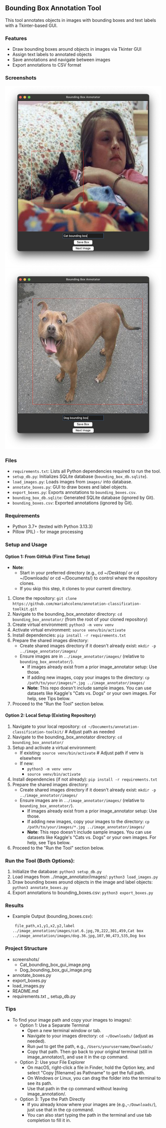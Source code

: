 ## Bounding Box Annotation Tool
This tool annotates objects in images with bounding boxes and text labels with a Tkinter-based GUI.

### Features
- Draw bounding boxes around objects in images via Tkinter GUI
- Assign text labels to annotated objects
- Save annotations and navigate between images
- Export annotations to CSV format

### Screenshots
![Cat Bounding Box Image GUI](screenshots/Cat_bounding_box_gui_image.png)
![Dog Bounding Box Image GUI](screenshots/Dog_bounding_box_gui_image.png)

### Files
- `requirements.txt`: Lists all Python dependencies required to run the tool.
- `setup_db.py`: Initializes SQLite database (`bounding_box_db.sqlite`).
- `load_images.py`: Loads images from `images/` into database.
- `annotate_boxes.py`: GUI to draw boxes and label objects.
- `export_boxes.py`: Exports annotations to `bounding_boxes.csv`.
- `bounding_box_db.sqlite`: Generated SQLite database (ignored by Git).
- `bounding_boxes.csv`: Exported annotations (ignored by Git).

### Requirements
- Python 3.7+ (tested with Python 3.13.3)
- Pillow (PIL) - for image processing

### Setup and Usage 
#### Option 1: From GitHub (First Time Setup)
- **Note**:
  - Start in your preferred directory (e.g., cd ~/Desktop/ or cd ~/Downloads/ or cd ~/Documents/) to control where the repository clones. 
  - If you skip this step, it clones to your current directory.
1. Clone the repository: `git clone https://github.com/mariahcoleno/annotation-classification-toolkit.git`                                      
2. Navigate to the bounding_box_annotator directory: `cd bounding_box_annotator/` (from the root of your cloned repository)
3. Create virtual environment: `python3 -m venv venv`
4. Activate virtual environment: `source venv/bin/activate`
5. Install dependencies: `pip install -r requirements.txt`
6. Prepare the shared images directory:
   - Create shared images directory if it doesn't already exist: `mkdir -p ../image_annotator/images/`
   - Ensure images are in `../image_annotator/images/` (relative to `bounding_box_annotator/`).
     - If images already exist from a prior image_annotator setup: Use those.
     - If adding new images, copy your images to the directory: `cp /path/to/your/images/*.jpg ../image_annotator/images/`
     - **Note**: This repo doesn't include sample images. You can use datasets like Kaggle's "Cats vs. Dogs" or your own images. For help, see Tips below.
7. Proceed to the "Run the Tool" section below.

#### Option 2: Local Setup (Existing Repository)
1. Navigate to your local repository: `cd ~/Documents/annotation-classification-toolkit/` # Adjust path as needed
2. Navigate to the bounding_box_annotator directory: `cd bounding_box_annotator/`
3. Setup and activate a virtual environment:
   - If existing: `source venv/bin/activate` # Adjust path if venv is elsewhere
   - If new: 
     - `python3 -m venv venv`
     - `source venv/bin/activate`
4. Install dependencies (if not already): `pip install -r requirements.txt`
5. Prepare the shared images directory:
   - Create shared images directory if it doesn't already exist: `mkdir -p ../image_annotator/images/`
   - Ensure images are in `../image_annotator/images/` (relative to `bounding_box_annotator/`).
     - If images already exist from a prior image_annotator setup: Use those.
     - If adding new images, copy your images to the directory: `cp /path/to/your/images/*.jpg ../image_annotator/images/`
     - **Note**: This repo doesn't include sample images. You can use datasets like Kaggle's "Cats vs. Dogs" or your own images. For help, see Tips below.
6. Proceed to the "Run the Tool" section below.

### Run the Tool (Both Options):
1. Initialize the database: `python3 setup_db.py` 
2. Load images from ../image_annotator/images/: `python3 load_images.py` 
3. Draw bounding boxes around objects in the image and label objects: `python3 annotate_boxes.py`
4. Export annotations to bounding_boxes.csv: `python3 export_boxes.py`

### Results
- Example Output (bounding_boxes.csv):
  ```csv 
   file_path,x1,y1,x2,y2,label
  ../image_annotation/images/cat.6.jpg,70,222,301,459,Cat box
  ../image_annotation/images/dog.36.jpg,107,90,473,535,Dog box 
  ```

### Project Structure
- screenshots/
  - Cat_bounding_box_gui_image.png
  - Dog_bounding_box_gui_image.png
- annotate_boxes.py
- export_boxes.py
- load_images.py
- README.md
- requirements.txt
_ setup_db.py

### Tips
- To find your image path and copy your images to images/:
  - Option 1: Use a Separate Terminal
    - Open a new terminal window or tab.
    - Navigate to your images directory: `cd ~/Downloads/` (adjust as needed).
    - Run `pwd` to get the path, e.g., `/Users/yourusername/Downloads/`
    - Copy that path. Then go back to your original terminal (still in image_annotator/), and use it in the cp command.
  - Option 2: Use your File Explorer
    - On macOS, right-click a file in Finder, hold the Option key, and select "Copy [filename] as Pathname" to get the full path.
    - On Windows or Linux, you can drag the folder into the terminal to see its path.
    - Use that path in the cp command without leaving image_annotation/.
  - Option 3: Type the Path Directly
    - If you already know where your images are (e.g.,`~/Downloads/`), just use that in the cp command.
    - You can also start typing the path in the terminal and use tab completion to fill it in.

